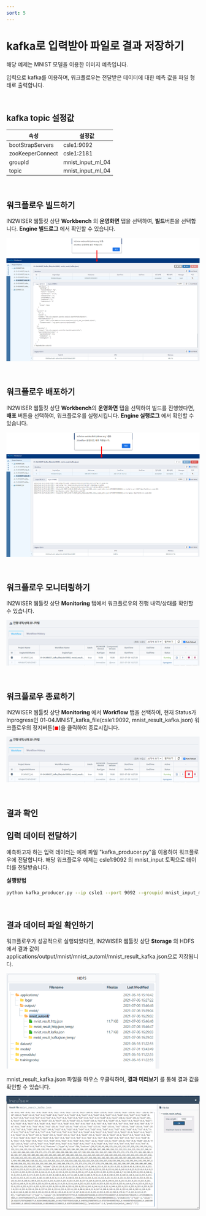```yaml
---
sort: 5
---
```




# kafka로 입력받아 파일로 결과 저장하기

해당 예제는 MNIST 모델을 이용한 이미지 예측입니다. 

입력으로 kafka를 이용하며, 워크플로우는 전달받은 데이터에 대한 예측 값을 파일 형태로 출력합니다.

<br>

## kafka topic 설정값

| 속성             | 설정값            |
| ---------------- | ----------------- |
| bootStrapServers | csle1:9092        |
| zooKeeperConnect | csle1:2181        |
| groupId          | mnist_input_ml_04 |
| topic            | mnist_input_ml_04 |

<br>

## 워크플로우 빌드하기

IN2WISER 웹툴킷 상단 **Workbench** 의 **운영화면** 탭을 선택하여, **빌드**버튼을 선택합니다. **Engine 빌드로그** 에서 확인할 수 있습니다.

![build](./images/2.2.1.4.build.png)

<br>

## 워크플로우 배포하기

IN2WISER 웹툴킷 상단 **Workbench**의 **운영화면** 탭을 선택하여 빌드를 진행했다면, **배포** 버튼을 선택하여, 워크플로우를 실행시킵니다.  **Engine 실행로그** 에서 확인할 수 있습니다.

![deploy](./images/2.2.1.4.deploy.png)

<br>

## 워크플로우 모니터링하기

IN2WISER 웹툴킷 상단 **Monitoring** 탭에서 워크플로우의 진행 내역/상태를 확인할 수 있습니다.

![monitoring](./images/2.2.1.4.monitoring.png)

<br>

## 워크플로우 종료하기

IN2WISER  웹툴킷 상단 **Monitoring** 에서 **Workflow** 탭을 선택하여, 현재 Status가 Inprogress인 01-04.MNIST_kafka_file(csle1:9092, mnist_result_kafka.json) 워크플로우의 정지버튼(<span style="color:red">&#9724;</span>)을 클릭하여 종료시킵니다.

![terminated](./images/2.2.1.4.terminated.png)

<br>

## 결과 확인

##  입력 데이터 전달하기

예측하고자 하는 입력 데이터는 예제 파일 "kafka_producer.py"을 이용하여 워크플로우에 전달합니다. 해당 워크플로우 예제는 csle1:9092 의  mnist_input 토픽으로 데이터를 전달받습니다.

**실행방법**

```sh
python kafka_producer.py --ip csle1 --port 9092 --groupid mnist_input_ml_04 --topic mnist_input_ml_04
```



<br>

## 결과 데이터 파일 확인하기

워크플로우가 성공적으로 실행되었다면, IN2WISER 웹툴킷 상단 **Storage** 의 HDFS 에서 결과 값이 applications/output/mnist/mnist_automl/mnist_result_kafka.json으로 저장됩니다.

<img src="./images/2.2.1.4.result.png" alt="result" style="zoom:67%;" /> 

<br>

mnist_result_kafka.json 파일을 마우스 우클릭하여, **결과 미리보기** 를 통해 결과 값을 확인할 수 있습니다.

![result_preview](./images/2.2.1.4.result_preview.png)

<br>

<br>

<br>
